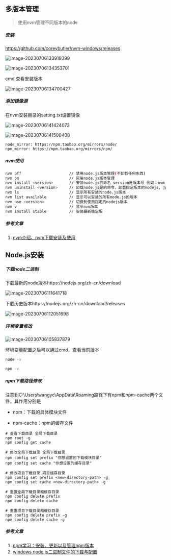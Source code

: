 ## 多版本管理

> 使用nvm管理不同版本的node

##### 安装

https://github.com/coreybutler/nvm-windows/releases

![image-20230706133919399](https://chunhui-a.oss-cn-nanjing.aliyuncs.com/typora/img/image-20230706133919399.png)

![image-20230706134353701](https://chunhui-a.oss-cn-nanjing.aliyuncs.com/typora/img/image-20230706134353701.png)

cmd 查看安装版本

![image-20230706134700427](https://chunhui-a.oss-cn-nanjing.aliyuncs.com/typora/img/image-20230706134700427.png)

##### 添加镜像源

在nvm安装目录的setting.txt设置镜像

![image-20230706141424073](https://chunhui-a.oss-cn-nanjing.aliyuncs.com/typora/img/image-20230706141424073.png)

![image-20230706141500408](https://chunhui-a.oss-cn-nanjing.aliyuncs.com/typora/img/image-20230706141500408.png)

```
node_mirror: https://npm.taobao.org/mirrors/node/
npm_mirror: https://npm.taobao.org/mirrors/npm/
```

##### nvm使用

```bash
nvm off                     // 禁用node.js版本管理(不卸载任何东西)
nvm on                      // 启用node.js版本管理
nvm install <version>       // 安装node.js的命名 version是版本号 例如：nvm install 8.12.0
nvm uninstall <version>     // 卸载node.js是的命令，卸载指定版本的nodejs，当安装失败时卸载使用
nvm ls                      // 显示所有安装的node.js版本
nvm list available          // 显示可以安装的所有node.js的版本
nvm use <version>           // 切换到使用指定的nodejs版本
nvm v                       // 显示nvm版本
nvm install stable          // 安装最新稳定版
```

##### 参考文章

1. [nvm介绍、nvm下载安装及使用](https://blog.csdn.net/qq_30376375/article/details/115877446)


## Node.js安装

##### 下载node二进制

下载最新的node版本https://nodejs.org/zh-cn/download

![image-20230706111641718](https://chunhui-a.oss-cn-nanjing.aliyuncs.com/typora/img/image-20230706111641718.png)

下载历史版本https://nodejs.org/zh-cn/download/releases

![image-20230706112051698](https://chunhui-a.oss-cn-nanjing.aliyuncs.com/typora/img/image-20230706112051698.png)


##### 环境变量修改

![image-20230706105837879](https://chunhui-a.oss-cn-nanjing.aliyuncs.com/typora/img/image-20230706105837879.png)

环境变量配置之后可以通过cmd，查看当前版本

```bash
node -v
```

```bash
npm -v
```



##### npm下载路径修改

注意到C:\Users\wangyc\AppData\Roaming路径下有npm和npm-cache两个文件，其作用分别是

- npm：下载的具体模块文件

- npm-cache：npm的缓存文件

```shell
# 查看下载目录 全局下载目录
npm root -g
npm config get cache

# 修改全局下载目录 全局下载目录
npm config set prefix "你想设置的下载模块目录"
npm config set cache "你想设置的缓存目录"

# 修改项目下载目录 项目缓存目录
npm config set prefix <new-directory-path> -g
npm config set cache <new-directory-path> -g

# 重置全局下载目录和缓存目录
npm config delete prefix
npm config delete cache

# 重置项目下载目录和缓存目录
npm config delete prefix -g
npm config delete cache -g
```




##### 参考文章

1. [npm学习：安装、更新以及管理npm版本](https://blog.csdn.net/qq_44885775/article/details/126524404)
2. [windows node.js二进制文件的下载与配置](https://blog.csdn.net/lyqlcx/article/details/124033729)
